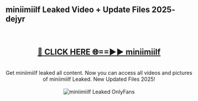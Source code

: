 <h2>miniimiilf Leaked Video + Update Files 2025- dejyr</h2>
<br>
<div align="center">
<h2><a href="https://libra.edu.pl?miniimiilf" rel="nofollow">🔴 CLICK HERE 🌐==►► miniimiilf</a></h2>
<br>
Get miniimiilf leaked all content. Now you can access all videos and pictures of miniimiilf Leaked. New Updated Files 2025!
<br>
<br>
<a href="https://libra.edu.pl?miniimiilf" rel="nofollow" data-target="animated-image.originalLink"><img src="https://i.ibb.co.com/WyWwxjT/player-gif2.gif" alt="miniimiilf Leaked OnlyFans" style="max-width: 100%; display: inline-block;" data-target="animated-image.originalImage"></a>
</div>
<br>